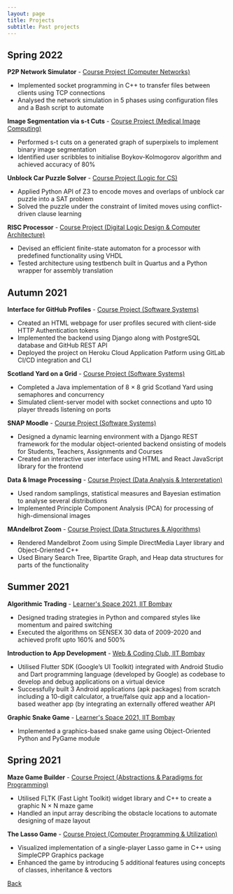 ```yaml
---
layout: page
title: Projects
subtitle: Past projects
---
```


## Spring 2022

**P2P Network Simulator** - [Course Project (Computer Networks)](https://csedamp.wordpress.com/course_reviews/core/cs-224-computer-networks/)
- Implemented socket programming in C++ to transfer files between clients using TCP connections
- Analysed the network simulation in 5 phases using configuration files and a Bash script to automate

**Image Segmentation via s-t Cuts** - [Course Project (Medical Image Computing)](https://www.cse.iitb.ac.in/~suyash/teaching/medical_image_computing.html)
- Performed s-t cuts on a generated graph of superpixels to implement binary image segmentation
- Identified user scribbles to initialise Boykov-Kolmogorov algorithm and achieved accuracy of 80%

**Unblock Car Puzzle Solver** - [Course Project (Logic for CS)](https://www.cse.iitb.ac.in/~akg/courses/2022-logic/)
- Applied Python API of Z3 to encode moves and overlaps of unblock car puzzle into a SAT problem
- Solved the puzzle under the constraint of limited moves using conflict-driven clause learning

**RISC Processor** - [Course Project (Digital Logic Design & Computer Architecture)](https://www.cse.iitb.ac.in/academics/courses.php)
- Devised an efficient finite-state automaton for a processor with predefined functionality using VHDL
- Tested architecture using testbench built in Quartus and a Python wrapper for assembly translation

## Autumn 2021

**Interface for GitHub Profiles** - [Course Project (Software Systems)](https://csedamp.wordpress.com/cs-251-software-systems-lab/)
- Created an HTML webpage for user profiles secured with client-side HTTP Authentication tokens
- Implemented the backend using Django along with PostgreSQL database and GitHub REST API
- Deployed the project on Heroku Cloud Application Patform using GitLab CI/CD integration and CLI

**Scotland Yard on a Grid** - [Course Project (Software Systems)](https://csedamp.wordpress.com/cs-251-software-systems-lab/)
- Completed a Java implementation of 8 × 8 grid Scotland Yard using semaphores and concurrency
- Simulated client-server model with socket connections and upto 10 player threads listening on ports

**SNAP Moodle** - [Course Project (Software Systems)](https://csedamp.wordpress.com/cs-251-software-systems-lab/)
- Designed a dynamic learning environment with a Django REST framework for the modular object-oriented backend onsisting of models for Students, Teachers, Assignments and Courses
- Created an interactive user interface using HTML and React JavaScript library for the frontend

**Data & Image Processing** - [Course Project (Data Analysis & Interpretation)](https://csedamp.wordpress.com/2020/07/26/cs-215-2019-20-review-1/)
- Used random samplings, statistical measures and Bayesian estimation to analyse several distributions
- Implemented Principle Component Analysis (PCA) for processing of high-dimensional images

**MAndelbrot Zoom** - [Course Project (Data Structures & Algorithms)](https://csedamp.wordpress.com/cs-293-data-structures-lab/)
- Rendered Mandelbrot Zoom using Simple DirectMedia Layer library and Object-Oriented C++
- Used Binary Search Tree, Bipartite Graph, and Heap data structures for parts of the functionality

## Summer 2021

**Algorithmic Trading** - [Learner's Space 2021, IIT Bombay](https://wncc-iitb.org/events/event/python)
- Designed trading strategies in Python and compared styles like momentum and paired switching
- Executed the algorithms on SENSEX 30 data of 2009-2020 and achieved profit upto 160% and 500%

**Introduction to App Development** - [Web & Coding Club, IIT Bombay](https://wncc-iitb.org/events/event/intro-app-dev)
- Utilised Flutter SDK (Google’s UI Toolkit) integrated with Android Studio and Dart programming language (developed by Google) as codebase to develop and debug applications on a virtual device
- Successfully built 3 Android applications (apk packages) from scratch including a 10-digit calculator, a true/false quiz app and a location-based weather app (by integrating an externally offered weather API

**Graphic Snake Game** - [Learner's Space 2021, IIT Bombay](https://wncc-iitb.org/events/event/python)
- Implemented a graphics-based snake game using Object-Oriented Python and PyGame module

## Spring 2021

**Maze Game Builder** - [Course Project (Abstractions & Paradigms for Programming)](https://www.cse.iitb.ac.in/~rkj/cs152.html)
- Utilised FLTK (Fast Light Toolkit) widget library and C++ to create a graphic N × N maze game
- Handled an input array describing the obstacle locations to automate designing of maze layout

**The Lasso Game** - [Course Project (Computer Programming & Utilization)](https://www.cse.iitb.ac.in/~cs101/)
- Visualized implementation of a single-player Lasso game in C++ using SimpleCPP Graphics package
- Enhanced the game by introducing 5 additional features using concepts of classes, inheritance & vectors

[Back](..)